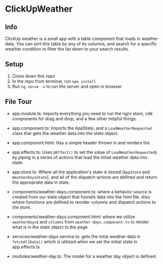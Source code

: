 # ClickUpWeather

## Info
ClickUp weather is a small app with a table component that loads in weather data. You can sort this table by any of its columns, and search for a specific weather condition to filter the list down to your search results.

## Setup
1. Clone down this repo
2. In the repo from terminal, run `npm install`
3. Run `ng serve -o` to run the server and open in browser

## File Tour

* app.module.ts: Imports everything you need to run the ngrx store, cdk components for drag and drop, and a few other helpful things.

* app.component.ts: Imports the AppState, and a `LoadWeatherRequested` class that gets the weather data into the state object. 

* app.component.html: Has a simple header thrown in and renders the <weather-table> 

* app.effects.ts: Uses `@Effect()` to set the value of `LoadWeatherRequested$` by piping in a series of actions that load the initial weather data into state.

* app.store.ts: Where all the application's state is stored (`AppState` and `WeatherDaysState`), and all of the dispatch actions are defined and return the appropriate data in state.

* components/weather-days.component.ts: where a behavior source is created from our state object that funnels data into the html file. Also where functions are defined to reorder columns and dispatch actions to the store.

* components/weather-days.component.html: where we utilize `weatherDays$` and `columns` from `weather-days.component.ts` to render what is in the state object to the page.

* services/weather-days.service.ts: gets the inital weather data in `fetchAllData()` which is utilized when we set the initial state in app.effects.ts

* modules/weather-day.ts: The model for a weather day object is defined.

